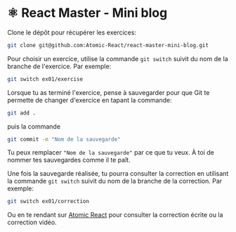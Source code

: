 # ⚛️ React Master - Mini blog

Clone le dépôt pour récupérer les exercices:

```bash
git clone git@github.com:Atomic-React/react-master-mini-blog.git
```

Pour choisir un exercice, utilise la commande `git switch` suivit du nom de la branche de l'exercice. Par exemple:

```bash
git switch ex01/exercise
```

Lorsque tu as terminé l'exercice, pense à sauvegarder pour que Git te permette de changer d'exercice en tapant la commande:

```bash
git add .
```

puis la commande

```bash
git commit -m "Nom de la sauvegarde"
```

Tu peux remplacer `"Nom de la sauvegarde"` par ce que tu veux. À toi de nommer tes sauvegardes comme il te paît.

Une fois la sauvegarde réalisée, tu pourra consulter la correction en utilisant la commande `git switch` suivit du nom de la branche de la correction. Par exemple:

```bash
git switch ex01/correction
```

Ou en te rendant sur [Atomic React](https://atomic-react.com) pour consulter la correction écrite ou la correction vidéo.
